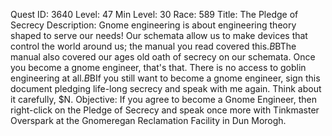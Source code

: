 Quest ID: 3640
Level: 47
Min Level: 30
Race: 589
Title: The Pledge of Secrecy
Description: Gnome engineering is about engineering theory shaped to serve our needs!  Our schemata allow us to make devices that control the world around us; the manual you read covered this.$B$BThe manual also covered our ages old oath of secrecy on our schemata.  Once you become a gnome engineer, that's that.  There is no access to goblin engineering at all.$B$BIf you still want to become a gnome engineer, sign this document pledging life-long secrecy and speak with me again.  Think about it carefully, $N.
Objective: If you agree to become a Gnome Engineer, then right-click on the Pledge of Secrecy and speak once more with Tinkmaster Overspark at the Gnomeregan Reclamation Facility in Dun Morogh.
